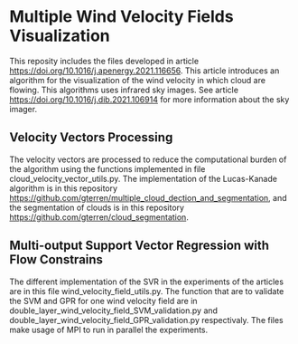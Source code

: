 # Multiple Wind Velocity Fields Visualization

This reposity includes the files developed in article https://doi.org/10.1016/j.apenergy.2021.116656. This article introduces an algorithm for the visualization of the wind velocity in which cloud are flowing. This algorithms uses infrared sky images. See article https://doi.org/10.1016/j.dib.2021.106914 for more information about the sky imager.

## Velocity Vectors Processing

The velocity vectors are processed to reduce the computational burden of the algorithm using the functions implemented in file cloud_velocity_vector_utils.py. The implementation of the Lucas-Kanade algorithm is in this repository https://github.com/gterren/multiple_cloud_dection_and_segmentation, and the segmentation of clouds is in this repository https://github.com/gterren/cloud_segmentation.

## Multi-output Support Vector Regression with Flow Constrains

The different implementation of the SVR in the experiments of the articles are in this file wind_velocity_field_utils.py. The function that are to validate the SVM and GPR for one wind velocity field are in double_layer_wind_velocity_field_SVM_validation.py and double_layer_wind_velocity_field_GPR_validation.py respectivaly. The files make usage of MPI to run in parallel the experiments.
